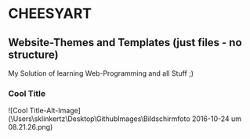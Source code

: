 # CHEESYART
## Website-Themes and Templates (just files - no structure)

My Solution of learning Web-Programming and all Stuff ;)

### Cool Title
![Cool Title-Alt-Image](\Users\sklinkertz\Desktop\GithubImages\Bildschirmfoto 2016-10-24 um 08.21.26.png)
